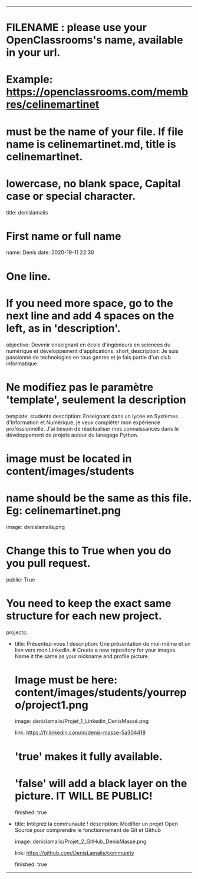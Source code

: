 ---

# FILENAME : please use your OpenClassrooms's name, available in your url.
# Example: https://openclassrooms.com/membres/celinemartinet
# must be the name of your file. If file name is celinemartinet.md, title is celinemartinet.
# lowercase, no blank space, Capital case or special character.
title: denislamalis

# First name or full name
name: Denis
date: 2020-19-11 22:30

# One line.
# If you need more space, go to the next line and add 4 spaces on the left, as in 'description'.
objective: Devenir enseignant en école d'ingénieurs en sciences du numérique et développement d'applications.
short_description: Je suis passionné de technologies en tous genres et je fais partie d'un club informatique. 

# Ne modifiez pas le paramètre 'template', seulement la description
template: students
description:
	Enseignant dans un lycée en Systèmes d'Information et Numérique, je veux compléter mon expérience professionnelle.
    J'ai besoin de réactualiser mes connaissances dans le développement de projets autour du lanagage Python.

# image must be located in content/images/students
# name should be the same as this file. Eg: celinemartinet.png
image: denislamalis.png

# Change this to True when you do you pull request.
public: True

# You need to keep the exact same structure for each new project.
projects:

  - title: Présentez-vous !
    description: Une présentation de moi-même et un lien vers mon LinkedIn.
	    # Create a new repository for your images. Name it the same as your nickname and profile picture.
    # Image must be here: content/images/students/yourrepo/project1.png
	
    image: denislamalis/Projet_1_Linkedin_DenisMassé.png
	
    link: https://fr.linkedin.com/in/denis-masse-5a304418
	
    # 'true' makes it fully available.
    # 'false' will add a black layer on the picture. IT WILL BE PUBLIC!
	
    finished: true
	
  - title: Intégrez la communauté !
    description: Modifier un projet Open Source pour comprendre le fonctionnement de Git et Github  
	
    image: denislamalis/Projet_2_GitHub_DenisMassé.png
	
    link: https://github.com/DenisLamalis/community
	
    finished: true
---